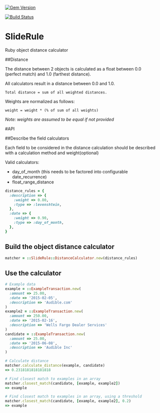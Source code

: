 [![Gem Version](https://badge.fury.io/rb/slide_rule.svg)](https://badge.fury.io/rb/slide_rule)

[![Build Status](https://travis-ci.org/mattnichols/slide_rule.svg)](https://travis-ci.org/mattnichols/slide_rule)

# SlideRule
Ruby object distance calculator

##Distance

The distance between 2 objects is calculated as a float between 0.0 (perfect match) and 1.0 (farthest distance).

All calculators result in a distance between 0.0 and 1.0.

    Total distance = sum of all weighted distances.

Weights are normalized as follows:

    weight = weight * (% of sum of all weights)

_Note: weights are assumed to be equal if not provided_

#API

##Describe the field calculators

Each field to be considered in the distance calculation should be described 
with a calculation method and weight(optional)

Valid calculators:

* day_of_month (this needs to be factored into configurable date_recurrence)
* float_range_distance

```ruby
distance_rules = {
  :description => {
    :weight => 0.80,
    :type => :levenshtein,
  },
  :date => {
    :weight => 0.90,
    :type => :day_of_month,
  },
}
```

## Build the object distance calculator

```ruby
matcher = ::SlideRule::DistanceCalculator.new(distance_rules)
```

## Use the calculator

```ruby
# Example data
example = ::ExampleTransaction.new(
  :amount => 25.00,
  :date => '2015-02-05',
  :description => 'Audible.com'
)
example2 = ::ExampleTransaction.new(
  :amount => 250.00,
  :date => '2015-02-16',
  :description => 'Wells Fargo Dealer Services'
)
candidate = ::ExampleTransaction.new(
  :amount => 25.00,
  :date => '2015-06-08',
  :description => 'Audible Inc'
)

# Calculate distance
matcher.calculate_distance(example, candidate)
=> 0.2318181818181818

# Find closest match to examples in an array
matcher.closest_match(candidate, [example, example2])
=> example

# Find closest match to examples in an array, using a threshold
matcher.closest_match(candidate, [example, example2], 0.2)
=> example

```
